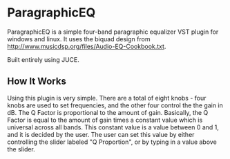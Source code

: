 # ParagraphicEQ

ParagraphicEQ is a simple four-band paragraphic equalizer VST plugin for windows and linux. It uses the biquad design from http://www.musicdsp.org/files/Audio-EQ-Cookbook.txt.

Built entirely using JUCE.

## How It Works

Using this plugin is very simple. There are a total of eight knobs - four knobs are used to set frequencies, and the other four control the the gain in dB. The Q Factor is proportional to the amount of gain. Basically, the Q Factor is equal to the amount of gain times a constant value which is universal across all bands. This constant value is a value between 0 and 1, and it is decided by the user. The user can set this value by either controlling the slider labeled "Q Proportion", or by typing in a value above the slider.